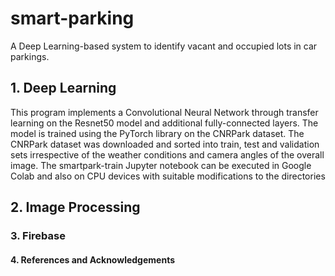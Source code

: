 # smart-parking
A Deep Learning-based system to identify vacant and occupied lots in car parkings.

<h2>1. Deep Learning</h2>

This program implements a Convolutional Neural Network through transfer learning on the Resnet50 model and additional fully-connected layers.
The model is trained using the PyTorch library on the CNRPark dataset. The CNRPark dataset was downloaded and sorted into train, test and validation sets irrespective of the weather conditions and camera angles of the overall image.
The smartpark-train Jupyter notebook can be executed in Google Colab and also on CPU devices with suitable modifications to the directories

<h2>2. Image Processing</h2>

<h3>3. Firebase</h3>

<h4>4. References and Acknowledgements</h4>

